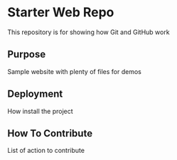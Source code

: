 # Starter Web Repo

This repository is for showing how Git and GitHub work

## Purpose

Sample website with plenty of files for demos

## Deployment

How install the project

## How To Contribute

List of action to contribute